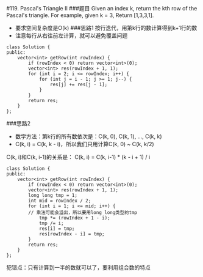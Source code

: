 #119. Pascal's Triangle II
###题目
Given an index k, return the kth row of the Pascal's triangle.
For example, given k = 3,
Return [1,3,3,1].
 - 要求空间复杂度是O(k)
###思路1
按行迭代，用第k行的数计算得到k+1行的数
 - 注意每行从右往前左计算，就可以避免覆盖问题
```
class Solution {
public:
    vector<int> getRow(int rowIndex) {
        if (rowIndex < 0) return vector<int>(0);
        vector<int> res(rowIndex + 1, 1);
        for (int i = 2; i <= rowIndex; i++) {
            for (int j = i - 1; j >= 1; j--) {
                res[j] += res[j - 1];
            }
        }
        return res;
    }
};
```
###思路2
 - 数学方法：第k行的所有数依次是：C(k, 0), C(k, 1), ..., C(k, k)
 - C(k, i) = C(k, k - i)，所以我们只用计算C(k, 0) ~ C(k, k/2)
 
C(k, i)和C(k, i-1)的关系是：
C(k, i) = C(k, i-1) * (k - i + 1) / i
```
class Solution {
public:
    vector<int> getRow(int rowIndex) {
        if (rowIndex < 0) return vector<int>(0);
        vector<int> res(rowIndex + 1, 1);
        long long tmp = 1;
        int mid = rowIndex / 2;
        for (int i = 1; i <= mid; i++) {
	    // 乘法可能会溢出，所以要用long long类型的tmp
            tmp *= (rowIndex + 1 - i);
            tmp /= i;
            res[i] = tmp;
            res[rowIndex - i] = tmp;
        }
        return res;
    }
};
```
犯错点：只有计算到一半的数就可以了，要利用组合数的特点
